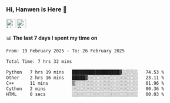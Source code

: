 ### Hi, Hanwen is Here 👋
<p>
	<a href="https://www.linkedin.com/in/liu-hanwen/"><img src="https://img.shields.io/badge/@hanwen-0A66C2?style=flat&logo=LinkedIn&logoColor=white" alt="Linkedin"  height="25px"/></a> 
	<a href="https://scholar.google.com/citations?user=HDF0su0AAAAJ"><img src="https://img.shields.io/badge/scholar-4385FE.svg?&style=plastic&logo=google-scholar&logoColor=white" alt="Google Scholar" height="25px"> </a>
</p>

📊 **The last 7 days I spent my time on** 
<!--START_SECTION:waka-->

```txt
From: 19 February 2025 - To: 26 February 2025

Total Time: 7 hrs 32 mins

Python   7 hrs 19 mins   ██████████████████▓░░░░░░   74.53 %
Other    2 hrs 16 mins   █████▓░░░░░░░░░░░░░░░░░░░   23.11 %
C++      11 mins         ▒░░░░░░░░░░░░░░░░░░░░░░░░   01.96 %
Cython   2 mins          ░░░░░░░░░░░░░░░░░░░░░░░░░   00.36 %
HTML     0 secs          ░░░░░░░░░░░░░░░░░░░░░░░░░   00.03 %
```

<!--END_SECTION:waka-->


<!--
**david990917/david990917** is a ✨ _special_ ✨ repository because its `README.md` (this file) appears on your GitHub profile.

Here are some ideas to get you started:

- 🔭 I’m currently working on ...
- 🌱 I’m currently learning ...
- 👯 I’m looking to collaborate on ...
- 🤔 I’m looking for help with ...
- 💬 Ask me about ...
- 📫 How to reach me: ...
- 😄 Pronouns: ...
- ⚡ Fun fact: ...
-->
